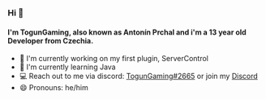 ### Hi 👋
#### I'm TogunGaming, also known as Antonín Prchal and i'm a 13 year old Developer from Czechia.

- 🔭 I'm currently working on my first plugin, ServerControl
- 🌱 I'm currently learning Java
- 💻 Reach out to me via discord: [TogunGaming#2665]() or join my [Discord](https://discord.gg/ncHty2A6na)
- 😄 Pronouns: he/him
